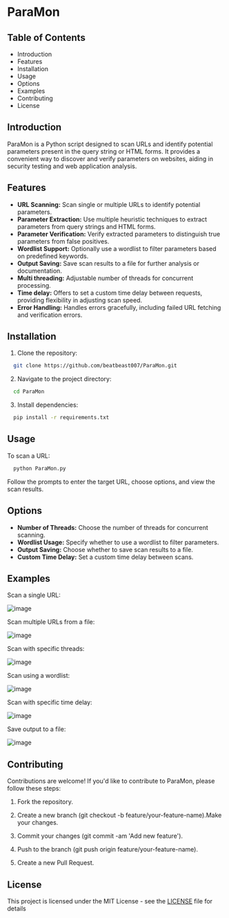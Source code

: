 
#  ParaMon


## Table of Contents 

- Introduction
- Features
- Installation
- Usage
- Options
- Examples
- Contributing
- License
## Introduction

ParaMon is a Python script designed to scan URLs and identify potential parameters present in the query string or HTML forms. It provides a convenient way to discover and verify parameters on websites, aiding in security testing and web application analysis.
## Features

- **URL Scanning:** Scan single or multiple URLs to identify potential parameters.
- **Parameter Extraction:** Use multiple heuristic techniques to extract parameters from query strings and HTML forms.
- **Parameter Verification:** Verify extracted parameters to distinguish true parameters from false positives.
- **Wordlist Support:** Optionally use a wordlist to filter parameters based on predefined keywords.
- **Output Saving:** Save scan results to a file for further analysis or documentation.
- **Multi threading:** Adjustable number of threads for concurrent processing.
- **Time delay:** Offers to set a custom time delay between requests, providing flexibility in adjusting scan speed.
- **Error Handling:** Handles errors gracefully, including failed URL fetching and verification errors.

## Installation

1. Clone the repository:

```bash
  git clone https://github.com/beatbeast007/ParaMon.git
```
2. Navigate to the project directory:
```bash
  cd ParaMon
```
3. Install dependencies:
```bash
  pip install -r requirements.txt
```
## Usage
To scan a URL:


```bash
  python ParaMon.py
```
Follow the prompts to enter the target URL, choose options, and view the scan results.
## Options

- **Number of Threads:** Choose the number of threads for concurrent scanning.
- **Wordlist Usage:** Specify whether to use a wordlist to filter parameters.
- **Output Saving:** Choose whether to save scan results to a file.
- **Custom Time Delay:** Set a custom time delay between scans.
## Examples

Scan a single URL:

![image](https://github.com/beatbeast007/ParaMon/assets/82287046/2faf7b52-e66f-44c0-86de-21eb3217114c)


Scan multiple URLs from a file:

![image](https://github.com/beatbeast007/ParaMon/assets/82287046/0be76dd9-c459-43a9-ad02-4d87c4bd30b3)


Scan with specific threads:

![image](https://github.com/beatbeast007/ParaMon/assets/82287046/d9100570-e7e2-48b6-8bfd-178a974a983a)


Scan using a wordlist:

![image](https://github.com/beatbeast007/ParaMon/assets/82287046/8c29ff65-90b6-4ee8-bc0f-bc8a5821a878)


Scan with specific time delay:

![image](https://github.com/beatbeast007/ParaMon/assets/82287046/24ac56e8-a362-4ce0-bdce-b6bee75d44e4)


Save output to a file:

![image](https://github.com/beatbeast007/ParaMon/assets/82287046/612c7edb-6da5-4291-83f7-effc5b20bb0f)


## Contributing

Contributions are welcome! If you'd like to contribute to ParaMon, please follow these steps:

1. Fork the repository.

2. Create a new branch (git checkout -b feature/your-feature-name).Make your changes.

3. Commit your changes (git commit -am 'Add new feature').

4. Push to the branch (git push origin feature/your-feature-name).

5. Create a new Pull Request.
## License

This project is licensed under the MIT License - see the [LICENSE](https://github.com/beatbeast007/ParaMon/blob/main/LICENSE) file for details

